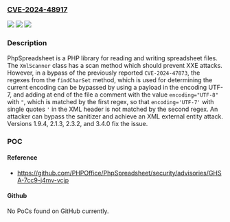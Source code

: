 ### [CVE-2024-48917](https://cve.mitre.org/cgi-bin/cvename.cgi?name=CVE-2024-48917)
![](https://img.shields.io/static/v1?label=Product&message=PhpSpreadsheet&color=blue)
![](https://img.shields.io/static/v1?label=Version&message=%3D%20%3C%201.29.4%20&color=brighgreen)
![](https://img.shields.io/static/v1?label=Vulnerability&message=CWE-611%3A%20Improper%20Restriction%20of%20XML%20External%20Entity%20Reference&color=brighgreen)

### Description

PhpSpreadsheet is a PHP library for reading and writing spreadsheet files. The `XmlScanner` class has a scan method which should prevent XXE attacks. However, in a bypass of the previously reported `CVE-2024-47873`, the regexes from the `findCharSet` method, which is used for determining the current encoding can be bypassed by using a payload in the encoding UTF-7, and adding at end of the file a comment with the value `encoding="UTF-8"` with `"`, which is matched by the first regex, so that `encoding='UTF-7'` with single quotes `'` in the XML header is not matched by the second regex. An attacker can bypass the sanitizer and achieve an XML external entity attack. Versions 1.9.4, 2.1.3, 2.3.2, and 3.4.0 fix the issue.

### POC

#### Reference
- https://github.com/PHPOffice/PhpSpreadsheet/security/advisories/GHSA-7cc9-j4mv-vcjp

#### Github
No PoCs found on GitHub currently.

